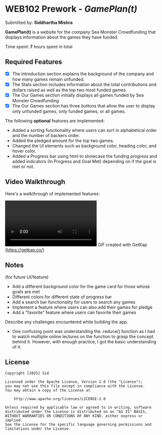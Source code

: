 # WEB102 Prework - _GamePlan(t)_

Submitted by: **Siddhartha Mishra**

**GamePlan(t)** is a website for the company Sea Monster Crowdfunding that displays information about the games they have funded.

Time spent: **7** hours spent in total

## Required Features

- [x] The introduction section explains the background of the company and how many games remain unfunded.
- [x] The Stats section includes information about the total contributions and dollars raised as well as the top two most funded games.
- [x] The Our Games section initially displays all games funded by Sea Monster Crowdfunding
- [x] The Our Games section has three buttons that allow the user to display only unfunded games, only funded games, or all games.

The following **optional** features are implemented:

- Added a sorting functionality where users can sort in alphabetical order and the number of backers order.
- Added the pledged amount for the top two games.
- Changed the UI elements such as background color, heading color, and hover color.
- Added a Progress bar using html <progres> to showcase the funding progress and added indicators (In Progress and Goal Met) depending on if the goal is met or not.

## Video Walkthrough

Here's a walkthrough of implemented features:

<!-- <img src='https://imgur.com/a/sid-prework-ihfNtHS' title='Video Walkthrough' width='' alt='Video Walkthrough' /> -->
![Video Walkthrough](https://i.imgur.com/qQZ2Zbc.mp4)
GIF created with GetKap (https://getkap.co/)

## Notes

(for future UI/feature)

- Add a different background color for the game card for those whose goals are met
- Different colors for different state of progress bar
- Add a search bar functionality for users to search any games
- Implement a feature where users can also add their games for pledge
- Add a "favorite" feature where users can favorite their games

Describe any challenges encountered while building the app.

- One confusing point was understanding the .reduce() function as I had to watch multiplie online lectures on the function to grasp the concept behind it. However, with enough practice, I got the basic understanding of it.

## License

    Copyright [2025] Sid

    Licensed under the Apache License, Version 2.0 (the "License");
    you may not use this file except in compliance with the License.
    You may obtain a copy of the License at

        http://www.apache.org/licenses/LICENSE-2.0

    Unless required by applicable law or agreed to in writing, software
    distributed under the License is distributed on an "AS IS" BASIS,
    WITHOUT WARRANTIES OR CONDITIONS OF ANY KIND, either express or implied.
    See the License for the specific language governing permissions and
    limitations under the License.
